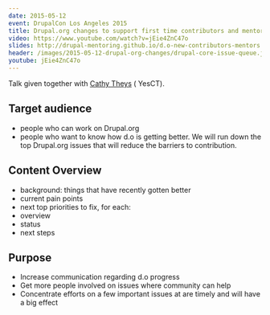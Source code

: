 ```yaml
---
date: 2015-05-12
event: DrupalCon Los Angeles 2015
title: Drupal.org changes to support first time contributors and mentors
video: https://www.youtube.com/watch?v=jEie4ZnC47o
slides: http://drupal-mentoring.github.io/d.o-new-contributors-mentors
header: /images/2015-05-12-drupal-org-changes/drupal-core-issue-queue.jpg
youtube: jEie4ZnC47o
---
```


Talk given together with [Cathy Theys](http://yesct.net)
(<i class="fa fa-drupal"></i> YesCT).

## Target audience
* people who can work on Drupal.org
* people who want to know how d.o is getting better.
We will run down the top Drupal.org issues that will reduce the barriers to contribution.

## Content Overview

* background: things that have recently gotten better
* current pain points
* next top priorities to fix, for each:
 * overview
 * status
 * next steps

## Purpose

* Increase communication regarding d.o progress
* Get more people involved on issues where community can help
* Concentrate efforts on a few important issues at are timely and will have a big effect
